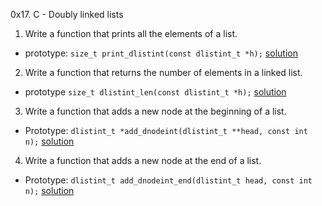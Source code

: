 0x17. C - Doubly linked lists

1. Write a function that prints all the elements of a list.

* prototype: `size_t print_dlistint(const dlistint_t *h);`
[solution](0-print_dlistint.c)

2. Write a function that returns the number of elements in a linked list.

* prototype `size_t dlistint_len(const dlistint_t *h);`
[solution](1-dlistint_len.c)

3. Write a function that adds a new node at the beginning of a list.

* Prototype: `dlistint_t *add_dnodeint(dlistint_t **head, const int n);`
[solution](2-add_dnodeint.c)

4. Write a function that adds a new node at the end of a list.

* Prototype: `dlistint_t add_dnodeint_end(dlistint_t head, const int n);`
[solution](3-add_dnodeint_end.c)

